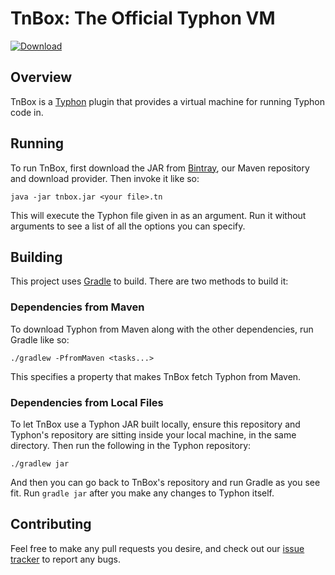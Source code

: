 # TnBox: The Official Typhon VM

[ ![Download](https://api.bintray.com/packages/iconmaster5326/maven/tnbox/images/download.svg) ](https://bintray.com/iconmaster5326/maven/tnbox/_latestVersion)

## Overview

TnBox is a [Typhon](https://github.com/TyphonLang/Typhon) plugin that provides a virtual machine for running Typhon code in.

## Running

To run TnBox, first download the JAR from [Bintray](https://bintray.com/iconmaster5326/maven/tnbox/_latestVersion), our Maven repository and download provider. Then invoke it like so:

```
java -jar tnbox.jar <your file>.tn
```

This will execute the Typhon file given in as an argument. Run it without arguments to see a list of all the options you can specify.

## Building

This project uses [Gradle](http://gradle.org) to build. There are two methods to build it:

### Dependencies from Maven

To download Typhon from Maven along with the other dependencies, run Gradle like so:

```
./gradlew -PfromMaven <tasks...>
```

This specifies a property that makes TnBox fetch Typhon from Maven.

### Dependencies from Local Files

To let TnBox use a Typhon JAR built locally, ensure this repository and Typhon's repository are sitting inside your local machine, in the same directory. Then run the following in the Typhon repository:

```
./gradlew jar
```

And then you can go back to TnBox's repository and run Gradle as you see fit. Run `gradle jar` after you make any changes to Typhon itself.

## Contributing

Feel free to make any pull requests you desire, and check out our [issue tracker](https://github.com/TyphonLang/Typhon/issues) to report any bugs.
